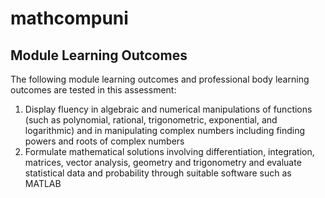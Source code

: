 # mathcompuni

## Module Learning Outcomes
The following module learning outcomes and professional body learning outcomes are tested in this
assessment:
1. Display fluency in algebraic and numerical manipulations of functions (such as polynomial,
rational, trigonometric, exponential, and logarithmic) and in manipulating complex numbers including
finding powers and roots of complex numbers
2. Formulate mathematical solutions involving differentiation, integration, matrices, vector analysis,
geometry and trigonometry and evaluate statistical data and probability through suitable software
such as MATLAB
